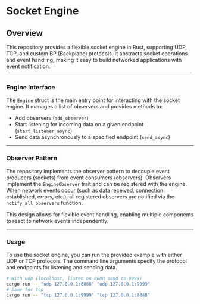 # Socket Engine

## Overview

This repository provides a flexible socket engine in Rust, supporting UDP, TCP, and custom BP (Backplane) protocols. It abstracts socket operations and event handling, making it easy to build networked applications with event notification.

---

### Engine Interface

The `Engine` struct is the main entry point for interacting with the socket engine. It manages a list of observers and provides methods to:

- Add observers (`add_observer`)
- Start listening for incoming data on a given endpoint (`start_listener_async`)
- Send data asynchronously to a specified endpoint (`send_async`)

---

### Observer Pattern

The repository implements the observer pattern to decouple event producers (sockets) from event consumers (observers). Observers implement the `EngineObserver` trait and can be registered with the engine. When network events occur (such as data received, connection established, errors, etc.), all registered observers are notified via the `notify_all_observers` function.

This design allows for flexible event handling, enabling multiple components to react to network events independently.

---

### Usage

To use the socket engine, you can run the provided example with either UDP or TCP protocols. The command line arguments specify the protocol and endpoints for listening and sending data.

```sh
# With udp (localhost, listen on 8888 send to 9999)
cargo run -- "udp 127.0.0.1:8888" "udp 127.0.0.1:9999"
# Same for tcp
cargo run -- "tcp 127.0.0.1:9999" "tcp 127.0.0.1:8888"
```